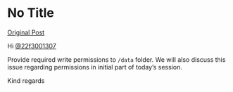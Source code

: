 # No Title

[Original Post](https://discourse.onlinedegree.iitm.ac.in/t/164277/199)

<p>Hi <a class="mention" href="/u/22f3001307">@22f3001307</a></p>
<p>Provide required write permissions to <code>/data</code> folder. We will also discuss this issue regarding permissions in initial part of today’s session.</p>
<p>Kind regards</p>